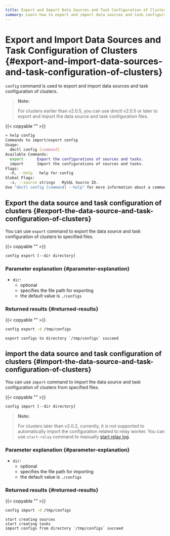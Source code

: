 ```yaml
---
title: Export and Import Data Sources and Task Configuration of Clusters
summary: Learn how to export and import data sources and task configuration of clusters when you use DM.
---
```


# Export and Import Data Sources and Task Configuration of Clusters {#export-and-import-data-sources-and-task-configuration-of-clusters}

`config` command is used to export and import data sources and task configuration of clusters.

> **Note:**
>
> For clusters earlier than v2.0.5, you can use dmctl v2.0.5 or later to export and import the data source and task configuration files.

{{< copyable "" >}}

```bash
» help config
Commands to import/export config
Usage:
  dmctl config [command]
Available Commands:
  export      Export the configurations of sources and tasks.
  import      Import the configurations of sources and tasks.
Flags:
  -h, --help   help for config
Global Flags:
  -s, --source strings   MySQL Source ID.
Use "dmctl config [command] --help" for more information about a command.
```

## Export the data source and task configuration of clusters {#export-the-data-source-and-task-configuration-of-clusters}

You can use `export` command to export the data source and task configuration of clusters to specified files.

{{< copyable "" >}}

```bash
config export [--dir directory]
```

### Parameter explanation {#parameter-explanation}

-   `dir`:
    -   optional
    -   specifies the file path for exporting
    -   the default value is `./configs`

### Returned results {#returned-results}

{{< copyable "" >}}

```bash
config export -d /tmp/configs
```

```
export configs to directory `/tmp/configs` succeed
```

## import the data source and task configuration of clusters {#import-the-data-source-and-task-configuration-of-clusters}

You can use `import` command to import the data source and task configuration of clusters from specified files.

{{< copyable "" >}}

```bash
config import [--dir directory]
```

> **Note:**
>
> For clusters later than v2.0.2, currently, it is not supported to automatically import the configuration related to relay worker. You can use `start-relay` command to manually [start relay log](/dm/relay-log.md#enable-and-disable-relay-log).

### Parameter explanation {#parameter-explanation}

-   `dir`:
    -   optional
    -   specifies the file path for importing
    -   the default value is `./configs`

### Returned results {#returned-results}

{{< copyable "" >}}

```bash
config import -d /tmp/configs
```

```
start creating sources
start creating tasks
import configs from directory `/tmp/configs` succeed
```
